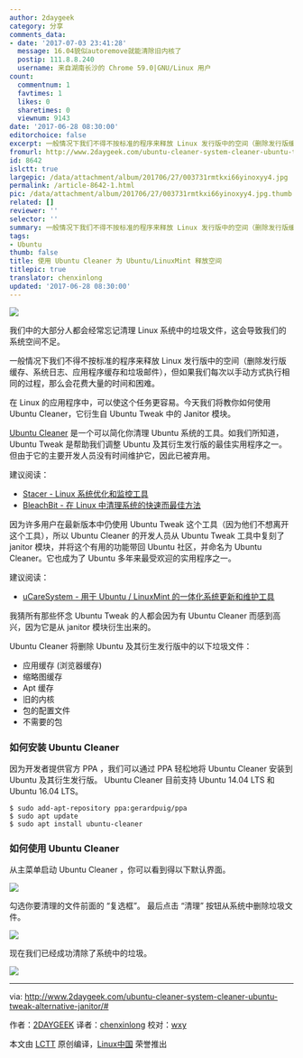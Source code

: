 ```yaml
---
author: 2daygeek
category: 分享
comments_data:
- date: '2017-07-03 23:41:28'
  message: 16.04貌似autoremove就能清除旧内核了
  postip: 111.8.8.240
  username: 来自湖南长沙的 Chrome 59.0|GNU/Linux 用户
count:
  commentnum: 1
  favtimes: 1
  likes: 0
  sharetimes: 0
  viewnum: 9143
date: '2017-06-28 08:30:00'
editorchoice: false
excerpt: 一般情况下我们不得不按标准的程序来释放 Linux 发行版中的空间（删除发行版缓存、系统日志、应用程序缓存和垃圾邮件），但如果我们每次以手动方式执行相同的过程，那么会花费大量的时间和困难。
fromurl: http://www.2daygeek.com/ubuntu-cleaner-system-cleaner-ubuntu-tweak-alternative-janitor/
id: 8642
islctt: true
largepic: /data/attachment/album/201706/27/003731rmtkxi66yinoxyy4.jpg
permalink: /article-8642-1.html
pic: /data/attachment/album/201706/27/003731rmtkxi66yinoxyy4.jpg.thumb.jpg
related: []
reviewer: ''
selector: ''
summary: 一般情况下我们不得不按标准的程序来释放 Linux 发行版中的空间（删除发行版缓存、系统日志、应用程序缓存和垃圾邮件），但如果我们每次以手动方式执行相同的过程，那么会花费大量的时间和困难。
tags:
- Ubuntu
thumb: false
title: 使用 Ubuntu Cleaner 为 Ubuntu/LinuxMint 释放空间
titlepic: true
translator: chenxinlong
updated: '2017-06-28 08:30:00'
---
```


![](/data/attachment/album/201706/27/003731rmtkxi66yinoxyy4.jpg)


我们中的大部分人都会经常忘记清理 Linux 系统中的垃圾文件，这会导致我们的系统空间不足。


一般情况下我们不得不按标准的程序来释放 Linux 发行版中的空间（删除发行版缓存、系统日志、应用程序缓存和垃圾邮件），但如果我们每次以手动方式执行相同的过程，那么会花费大量的时间和困难。


在 Linux 的应用程序中，可以使这个任务更容易。今天我们将教你如何使用 Ubuntu Cleaner，它衍生自 Ubuntu Tweak 中的 Janitor 模块。


[Ubuntu Cleaner](http://ubuntu-cleaner.blogspot.in/) 是一个可以简化你清理 Ubuntu 系统的工具。如我们所知道，Ubuntu Tweak 是帮助我们调整 Ubuntu 及其衍生发行版的最佳实用程序之一。但由于它的主要开发人员没有时间维护它，因此已被弃用。


建议阅读：


* [Stacer - Linux 系统优化和监控工具](http://www.2daygeek.com/stacer-linux-system-optimizer-and-monitoring-tool/)
* [BleachBit - 在 Linux 中清理系统的快速而最佳方法](http://www.2daygeek.com/bleachbit-system-cleaner-on-ubuntu-debian-fedora-opensuse-arch-linux-mint/)


因为许多用户在最新版本中仍使用 Ubuntu Tweak 这个工具（因为他们不想离开这个工具），所以 Ubuntu Cleaner 的开发人员从 Ubuntu Tweak 工具中复刻了 janitor 模块，并将这个有用的功能带回 Ubuntu 社区，并命名为 Ubuntu Cleaner。它也成为了 Ubuntu 多年来最受欢迎的实用程序之一。


建议阅读：


* [uCareSystem - 用于 Ubuntu / LinuxMint 的一体化系统更新和维护工具](http://www.2daygeek.com/ucaresystem-system-update-and-maintenance-tool-for-ubuntu-linuxmint/)


我猜所有那些怀念 Ubuntu Tweak 的人都会因为有 Ubuntu Cleaner 而感到高兴，因为它是从 janitor 模块衍生出来的。


Ubuntu Cleaner 将删除 Ubuntu 及其衍生发行版中的以下垃圾文件：


* 应用缓存 (浏览器缓存)
* 缩略图缓存
* Apt 缓存
* 旧的内核
* 包的配置文件
* 不需要的包


### 如何安装 Ubuntu Cleaner


因为开发者提供官方 PPA ，我们可以通过 PPA 轻松地将 Ubuntu Cleaner 安装到 Ubuntu 及其衍生发行版。 Ubuntu Cleaner 目前支持 Ubuntu 14.04 LTS 和 Ubuntu 16.04 LTS。



```
$ sudo add-apt-repository ppa:gerardpuig/ppa
$ sudo apt update
$ sudo apt install ubuntu-cleaner

```

### 如何使用 Ubuntu Cleaner


从主菜单启动 Ubuntu Cleaner ，你可以看到得以下默认界面。


![](/data/attachment/album/201706/27/003743w1f1dd1muibidrlb.png)


勾选你要清理的文件前面的 “复选框”。 最后点击 “清理” 按钮从系统中删除垃圾文件。


![](/data/attachment/album/201706/27/003745ow6szjh333plx6yb.png)


现在我们已经成功清除了系统中的垃圾。


![](/data/attachment/album/201706/27/003747yawztgm97zgla7cc.png)




---


via: <http://www.2daygeek.com/ubuntu-cleaner-system-cleaner-ubuntu-tweak-alternative-janitor/#>


作者：[2DAYGEEK](http://www.2daygeek.com/author/2daygeek/) 译者：[chenxinlong](https://github.com/chenxinlong) 校对：[wxy](https://github.com/wxy)


本文由 [LCTT](https://github.com/LCTT/TranslateProject) 原创编译，[Linux中国](https://linux.cn/) 荣誉推出